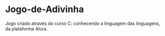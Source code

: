 # Jogo-de-Adivinha

Jogo criado através do curso C: conhecendo a linguagem das linguagens, da plataforma Alura.
